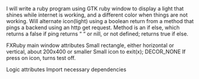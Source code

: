 I will write a ruby program using GTK ruby window  to display a light that shines while internet is working, and a different color when things are not working. Will alternate icon(light) using a boolean return from a method that pings a backend using an http get request. Method is an if else, which returns a false if ping returns  “ “ or nill, or not defined; returns true if else.

FXRuby main window attributes
Small rectangle, either horizontal or vertical, about 200x400 or smaller
Small icon to exit(x);
DECOR_NONE
If press on icon, turns test off.


Logic attributes
Import necessary dependencies
